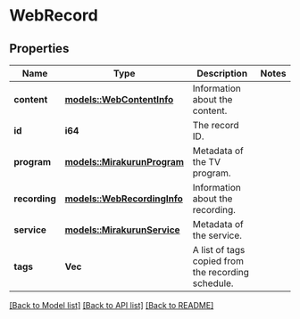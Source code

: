 # WebRecord

## Properties

Name | Type | Description | Notes
------------ | ------------- | ------------- | -------------
**content** | [**models::WebContentInfo**](WebContentInfo.md) | Information about the content. | 
**id** | **i64** | The record ID. | 
**program** | [**models::MirakurunProgram**](MirakurunProgram.md) | Metadata of the TV program. | 
**recording** | [**models::WebRecordingInfo**](WebRecordingInfo.md) | Information about the recording. | 
**service** | [**models::MirakurunService**](MirakurunService.md) | Metadata of the service. | 
**tags** | **Vec<String>** | A list of tags copied from the recording schedule. | 

[[Back to Model list]](../README.md#documentation-for-models) [[Back to API list]](../README.md#documentation-for-api-endpoints) [[Back to README]](../README.md)



